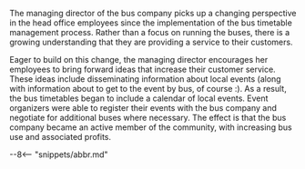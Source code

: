 <!-- SPDX-License-Identifier: CC-BY-4.0 -->
<!-- Copyright Contributors to the ODPi Egeria project 2020. -->

The managing director of the bus company picks up a changing perspective in the head office employees since the implementation of the bus timetable management process.  Rather than a focus on running the buses, there is a growing understanding that they are providing a service to their customers.

Eager to build on this change, the managing director encourages her employees to bring forward ideas that increase their customer service.  These ideas include disseminating information about local events (along with information about to get to the event by bus, of course :). As a result, the bus timetables began to include a calendar of local events.  Event organizers were able to register their events with the bus company and negotiate for additional buses where necessary.  The effect is that the bus company became an active member of the community, with increasing bus use and associated profits.

--8<-- "snippets/abbr.md"